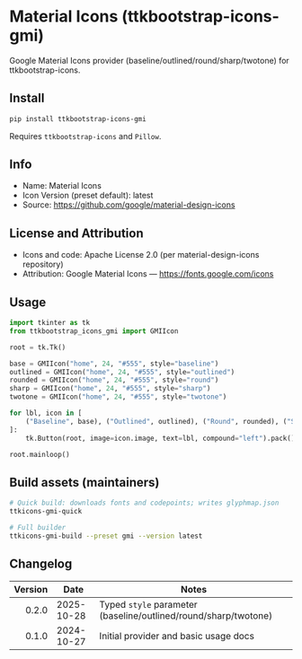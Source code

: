 # Material Icons (ttkbootstrap-icons-gmi)

Google Material Icons provider (baseline/outlined/round/sharp/twotone) for ttkbootstrap-icons.

## Install

```bash
pip install ttkbootstrap-icons-gmi
```

Requires `ttkbootstrap-icons` and `Pillow`.

## Info

- Name: Material Icons
- Icon Version (preset default): latest
- Source: https://github.com/google/material-design-icons

## License and Attribution

- Icons and code: Apache License 2.0 (per material-design-icons repository)
- Attribution: Google Material Icons — https://fonts.google.com/icons

## Usage

```python
import tkinter as tk
from ttkbootstrap_icons_gmi import GMIIcon

root = tk.Tk()

base = GMIIcon("home", 24, "#555", style="baseline")
outlined = GMIIcon("home", 24, "#555", style="outlined")
rounded = GMIIcon("home", 24, "#555", style="round")
sharp = GMIIcon("home", 24, "#555", style="sharp")
twotone = GMIIcon("home", 24, "#555", style="twotone")

for lbl, icon in [
    ("Baseline", base), ("Outlined", outlined), ("Round", rounded), ("Sharp", sharp), ("TwoTone", twotone)
]:
    tk.Button(root, image=icon.image, text=lbl, compound="left").pack()

root.mainloop()
```

## Build assets (maintainers)

```bash
# Quick build: downloads fonts and codepoints; writes glyphmap.json
ttkicons-gmi-quick

# Full builder
ttkicons-gmi-build --preset gmi --version latest
```

## Changelog

| Version | Date       | Notes                                                        |
|--------:|------------|--------------------------------------------------------------|
| 0.2.0   | 2025-10-28 | Typed `style` parameter (baseline/outlined/round/sharp/twotone) |
| 0.1.0   | 2024-10-27 | Initial provider and basic usage docs                        |
